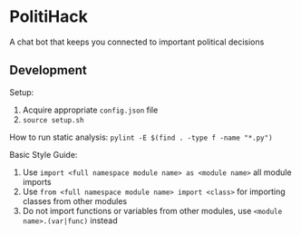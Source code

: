 # PolitiHack
A chat bot that keeps you connected to important political decisions


## Development

Setup:

1. Acquire appropriate `config.json` file
2. `source setup.sh`

How to run static analysis: `pylint -E $(find . -type f -name "*.py")`

Basic Style Guide:

1. Use `import <full namespace module name> as <module name>` all module imports
2. Use `from <full namespace module name> import <class>` for importing classes from other modules
3. Do not import functions or variables from other modules, use `<module name>.(var|func)` instead
